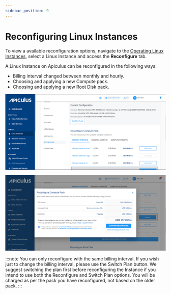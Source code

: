 ```yaml
---
sidebar_position: 9
---
```

# Reconfiguring Linux Instances

To view a available reconfiguration options, navigate to the  [Operating Linux Instances](AboutLinuxInstances.md), select a Linux Instance and access the **Reconfigure** tab.

A Linux Instance on Apiculus can be reconfigured in the following ways:

- Billing interval changed between monthly and hourly.
- Choosing and applying a new Compute pack.
- Choosing and applying a new Root Disk pack.

![Reconfiguring Linux Instances](img/Reconfiguring1.png)

![Reconfiguring Linux Instances](img/Reconfiguring2.png)

:::note
You can only reconfigure with the same billing interval. If you wish just to change the billing interval, please use the Switch Plan button. We suggest switching the plan first before reconfiguring the Instance if you intend to use both the Reconfigure and Switch Plan options. You will be charged as per the pack you have reconfigured, not based on the older pack.
:::



